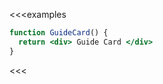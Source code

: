 <<<examples
```jsx Guide Card Sample
function GuideCard() {
  return <div> Guide Card </div>
}
``` 
<<<